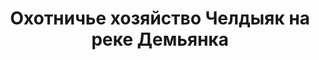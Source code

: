 ---
title: 'Охотничье хозяйство Челдыяк на реке Демьянка'
location: 'Охотничье хозяйство Челдыяк на реке Демьянка. Уватский район, Тюменская область, Россия'
categories: [as-the-first-settlers]
tags: [all, 2015, fav]
---